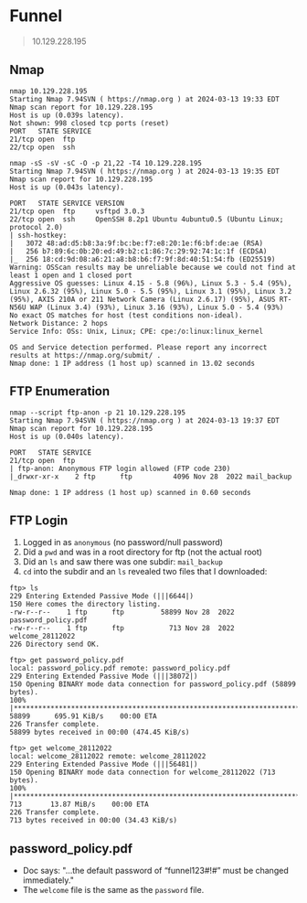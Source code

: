 # Funnel

> 10.129.228.195

## Nmap
```
nmap 10.129.228.195
Starting Nmap 7.94SVN ( https://nmap.org ) at 2024-03-13 19:33 EDT
Nmap scan report for 10.129.228.195
Host is up (0.039s latency).
Not shown: 998 closed tcp ports (reset)
PORT   STATE SERVICE
21/tcp open  ftp
22/tcp open  ssh
```
```
nmap -sS -sV -sC -O -p 21,22 -T4 10.129.228.195
Starting Nmap 7.94SVN ( https://nmap.org ) at 2024-03-13 19:35 EDT
Nmap scan report for 10.129.228.195
Host is up (0.043s latency).

PORT   STATE SERVICE VERSION
21/tcp open  ftp     vsftpd 3.0.3
22/tcp open  ssh     OpenSSH 8.2p1 Ubuntu 4ubuntu0.5 (Ubuntu Linux; protocol 2.0)
| ssh-hostkey: 
|   3072 48:ad:d5:b8:3a:9f:bc:be:f7:e8:20:1e:f6:bf:de:ae (RSA)
|   256 b7:89:6c:0b:20:ed:49:b2:c1:86:7c:29:92:74:1c:1f (ECDSA)
|_  256 18:cd:9d:08:a6:21:a8:b8:b6:f7:9f:8d:40:51:54:fb (ED25519)
Warning: OSScan results may be unreliable because we could not find at least 1 open and 1 closed port
Aggressive OS guesses: Linux 4.15 - 5.8 (96%), Linux 5.3 - 5.4 (95%), Linux 2.6.32 (95%), Linux 5.0 - 5.5 (95%), Linux 3.1 (95%), Linux 3.2 (95%), AXIS 210A or 211 Network Camera (Linux 2.6.17) (95%), ASUS RT-N56U WAP (Linux 3.4) (93%), Linux 3.16 (93%), Linux 5.0 - 5.4 (93%)
No exact OS matches for host (test conditions non-ideal).
Network Distance: 2 hops
Service Info: OSs: Unix, Linux; CPE: cpe:/o:linux:linux_kernel

OS and Service detection performed. Please report any incorrect results at https://nmap.org/submit/ .
Nmap done: 1 IP address (1 host up) scanned in 13.02 seconds
```

## FTP Enumeration
```
nmap --script ftp-anon -p 21 10.129.228.195
Starting Nmap 7.94SVN ( https://nmap.org ) at 2024-03-13 19:37 EDT
Nmap scan report for 10.129.228.195
Host is up (0.040s latency).

PORT   STATE SERVICE
21/tcp open  ftp
| ftp-anon: Anonymous FTP login allowed (FTP code 230)
|_drwxr-xr-x    2 ftp      ftp          4096 Nov 28  2022 mail_backup

Nmap done: 1 IP address (1 host up) scanned in 0.60 seconds
```
## FTP Login
1. Logged in as `anonymous` (no password/null password)
2. Did a `pwd` and was in a root directory for ftp (not the actual root)
3. Did an `ls` and saw there was one subdir: `mail_backup`
4. `cd` into the subdir and an `ls` revealed two files that I downloaded:

```
ftp> ls
229 Entering Extended Passive Mode (|||6644|)
150 Here comes the directory listing.
-rw-r--r--    1 ftp      ftp         58899 Nov 28  2022 password_policy.pdf
-rw-r--r--    1 ftp      ftp           713 Nov 28  2022 welcome_28112022
226 Directory send OK.

ftp> get password_policy.pdf
local: password_policy.pdf remote: password_policy.pdf
229 Entering Extended Passive Mode (|||38072|)
150 Opening BINARY mode data connection for password_policy.pdf (58899 bytes).
100% |**************************************************************************************************************| 58899      695.91 KiB/s    00:00 ETA
226 Transfer complete.
58899 bytes received in 00:00 (474.45 KiB/s)

ftp> get welcome_28112022
local: welcome_28112022 remote: welcome_28112022
229 Entering Extended Passive Mode (|||56481|)
150 Opening BINARY mode data connection for welcome_28112022 (713 bytes).
100% |**************************************************************************************************************|   713       13.87 MiB/s    00:00 ETA
226 Transfer complete.
713 bytes received in 00:00 (34.43 KiB/s)
```

## password_policy.pdf
- Doc says: "...the default password of “funnel123#!#” must be changed immediately."
- The `welcome` file is the same as the `password` file.
